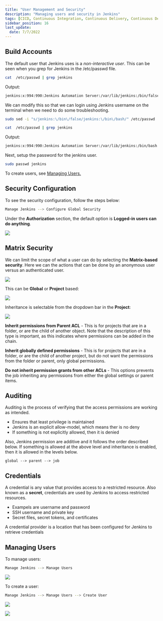 ```yaml
---
title: "User Management and Security"
description: "Managing users and security in Jenkins"
tags: [CICD, Continuous Integration, Continuous Delivery, Continuous Deployment, Jenkins]
sidebar_position: 16
last_update:
  date: 7/7/2022
---
```



## Build Accounts 

The default user that Jenkins uses is a *non-interactive user*. This can be seen when you grep for Jenkins in the /etc/passwd file.

```bash
cat  /etc/passwd | grep jenkins
```

Output:

```bash 
jenkins:x:994:990:Jenkins Automation Server:/var/lib/jenkins:/bin/false
```

We can modify this so that we can login using Jenkins username on the terminal when we need to do some troubleshooting.

```bash
sudo sed -i "s/jenkins:\/bin\/false/jenkins:\/bin\/bash/" /etc/passwd 
```
```bash
cat  /etc/passwd | grep jenkins
```

Output:

```bash 
jenkins:x:994:990:Jenkins Automation Server:/var/lib/jenkins:/bin/bash 
```

Next, setup the password for the jenkins user.

```bash
sudo passwd jenkins 
```

To create users, see [Managing Users.](#managing-users)


## Security Configuration

To see the security configuration, follow the steps below:

```bash
Manage Jenkins --> Configure Global Security
```

Under the **Authorization** section, the default option is **Logged-in users can do anything**. 


<div class='img-center'>

![](/img/docs/jenusermgt.png)

</div>


## Matrix Security

We can limit the scope of what a user can do by selecting the **Matrix-based security**. Here we can the actions that can be done by an anonymous user versus an authenticated user. 


<div class='img-center'>

![](/img/docs/jenusermgt2.png)

</div>


This can be **Global** or **Project** based:


<div class='img-center'>

![](/img/docs/1026-jenkins-matrix-security.png)

</div>


Inheritance is selectable from the dropdown bar in the **Project**:


<div class='img-center'>

![](/img/docs/1026-jenkins-inheritance-selectable-from-dropdown.png)

</div>


**Inherit permissions from Parent ACL** - This is for projects that are in a folder, or are the child of another object. Note that the description of this type is important, as this indicates where permissions can be added in the chain.


**Inherit globally defined permissions**  - This is for projects that are in a folder, or are the child of another project, but do not want the permissions from the folder or parent, only global permissions.


**Do not inherit permission grants from other ACLs** - This options prevents the job inheriting any permissions from either the global settings or parent items.


## Auditing 

Auditing is the process of verifying that the access permissions are working as intended.

- Ensures that least privilege is maintained
- Jenkins is an explicit allow-model, which means ther is no deny
- If something is not explicitly allowed, then it is denied

Also, Jenkins permission are additive and it follows the order described below. If something is allowed at the above level and inheritance is enabled, then it is allowed in the levels below.

```
global --> parent --> job
```


## Credentials 

A credential is any value that provides access to a restricted resource. Also known as a **secret**, credentials are used by Jenkins to access restricted resources.

- Exampels are username and password
- SSH username and private key 
- Secret files, secret tokens, and certificates 

A credential provider is a location that has been configured for Jenkins to retrieve credentials

## Managing Users 

To manage users:

```bash
Manage Jenkins --> Manage Users 
```


<div class='img-center'>

![](/img/docs/tjenmanageusers.png)

</div>


To create a user:

```bash
Manage Jenkins --> Manage Users --> Create User
```


<div class='img-center'>

![](/img/docs/tjencreateuser.png)

</div>

<div class='img-center'>

![](/img/docs/tjennewuserdone.png)

</div>
